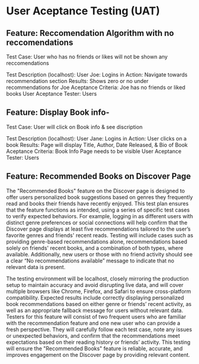 # User Aceptance Testing (UAT)


## Feature: Reccomendation Algorithm with no reccomendations
Test Case: 
User who has no friends or likes will not be shown any reccomendations

Test Description (localhost):
User Joe: Logins in 
Action: Navigate towards recommendation section
Results: Shows zero or no under recommendations for Joe
Aceptance Criteria: Joe has no friends or liked books
User Aceptance Tester: Users


## Feature: Display Book info-
Test Case: 
User will click on Book info & see discription

Test Description (localhost):
User Jane: Logins in
Action: User clicks on a book
Results: Page will display Title, Author, Date Released, & Bio of Book
Aceptance Criteria: Book Info Page needs to be visible
User Aceptance Tester: Users

## Feature: Recommended Books on Discover Page
The "Recommended Books" feature on the Discover page is designed to 
offer users personalized book suggestions based on genres they frequently read and books their friends have recently enjoyed. 
This test plan ensures that the feature functions as intended, using a series of specific test cases to verify expected behaviors. 
For example, logging in as different users with distinct genre preferences or social connections will help confirm that 
the Discover page displays at least five recommendations tailored to the user’s favorite genres and friends' recent reads. 
Testing will include cases such as providing genre-based recommendations alone, recommendations based solely on friends' 
recent books, and a combination of both types, where available. 
Additionally, new users or those with no friend activity should see a clear “No recommendations available” message to 
indicate that no relevant data is present.

The testing environment will be localhost, closely mirroring the production setup to maintain accuracy and avoid disrupting 
live data, and will cover multiple browsers like Chrome, Firefox, and Safari to 
ensure cross-platform compatibility. 
Expected results include correctly displaying personalized book recommendations based on either genre or friends’ 
recent activity, as well as an appropriate fallback message for users without relevant data. Testers for 
this feature will consist of two frequent users who are familiar with the recommendation feature and one new 
user who can provide a fresh perspective. They will carefully follow each test case, note any issues or 
unexpected behaviors, and confirm that the recommendations meet expectations based on their reading history or 
friends’ activity. This testing will ensure the "Recommended Books" feature is reliable, accurate, and improves
engagement on the Discover page by providing relevant content.

